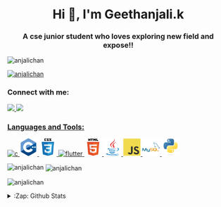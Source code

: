 
<h1 align="center">Hi 👋, I'm Geethanjali.k</h1>
<h3 align="center">A cse junior student who loves exploring new field and expose!!</h3>

<p align="left"> <img src="https://komarev.com/ghpvc/?username=anjalichan&label=Profile%20views&color=0e75b6&style=flat" alt="anjalichan" /> </p>

<p align="left"> <a href="https://github.com/ryo-ma/github-profile-trophy"><img src="https://github-profile-trophy.vercel.app/?username=anjalichan" alt="anjalichan" /></a> </p>
<h3 align "left">Connect with me:</h3>

<p align= "left">
<a href="https://www.linkedin.com/in/geethanjali-k/" target="blank"><img src="https://img.shields.io/badge/linkedin-%230077B5.svg?&style=for-the-badge&logo=linkedin&logoColor=white"/> <img src="https://img.shields.io/badge/Gmail-D14836?style=for-the-badge&logo=gmail&logoColor=white" />
</p>

<h3 align="left">Languages and Tools:</h3>
<p align="left"> <a href="https://www.cprogramming.com/" target="_blank"> <img src=https://img.shields.io/badge/C-00599C?style=for-the-badge&logo=c&logoColor=white
  alt="c" width="40" height="40"/> </a> <a href="https://www.w3schools.com/cpp/" target="_blank"> <img src="https://raw.githubusercontent.com/devicons/devicon/master/icons/cplusplus/cplusplus-original.svg" alt="cplusplus" width="40" height="40"/> </a> <a href="https://www.w3schools.com/css/" target="_blank"> <img src="https://raw.githubusercontent.com/devicons/devicon/master/icons/css3/css3-original-wordmark.svg" alt="css3" width="40" height="40"/> </a> <a href="https://flutter.dev" target="_blank"> <img src="https://www.vectorlogo.zone/logos/flutterio/flutterio-icon.svg" alt="flutter" width="40" height="40"/> </a> <a href="https://www.w3.org/html/" target="_blank"> <img src="https://raw.githubusercontent.com/devicons/devicon/master/icons/html5/html5-original-wordmark.svg" alt="html5" width="40" height="40"/> </a> <a href="https://www.java.com" target="_blank"> <img src="https://raw.githubusercontent.com/devicons/devicon/master/icons/java/java-original.svg" alt="java" width="40" height="40"/> </a> <a href="https://developer.mozilla.org/en-US/docs/Web/JavaScript" target="_blank"> <img src="https://raw.githubusercontent.com/devicons/devicon/master/icons/javascript/javascript-original.svg" alt="javascript" width="40" height="40"/> </a> <a href="https://www.mysql.com/" target="_blank"> <img src="https://raw.githubusercontent.com/devicons/devicon/master/icons/mysql/mysql-original-wordmark.svg" alt="mysql" width="40" height="40"/> </a> <a href="https://www.python.org" target="_blank"> <img src="https://raw.githubusercontent.com/devicons/devicon/master/icons/python/python-original.svg" alt="python" width="40" height="40"/> </a> </p>

<p><img align="left" src="https://github-readme-stats.vercel.app/api/top-langs?username=anjalichan&show_icons=true&locale=en&layout=compact" alt="anjalichan" /></p>

<p>&nbsp;<img align="center" src="https://github-readme-stats.vercel.app/api?username=anjalichan&show_icons=true&locale=en" alt="anjalichan" /></p>

<p><img align="center" src="https://github-readme-streak-stats.herokuapp.com/?user=anjalichan&" alt="anjalichan" /></p>
<details>
<summary>:Zap: Github Stats</summary>
<img align="left" alt="Anjalichan's Github Stats" src="https://github-readme-stats.Anjalichan.vercel.app/api?username=Anjalichan&show_icons=true&hide_border=true" />
  
  </details>




